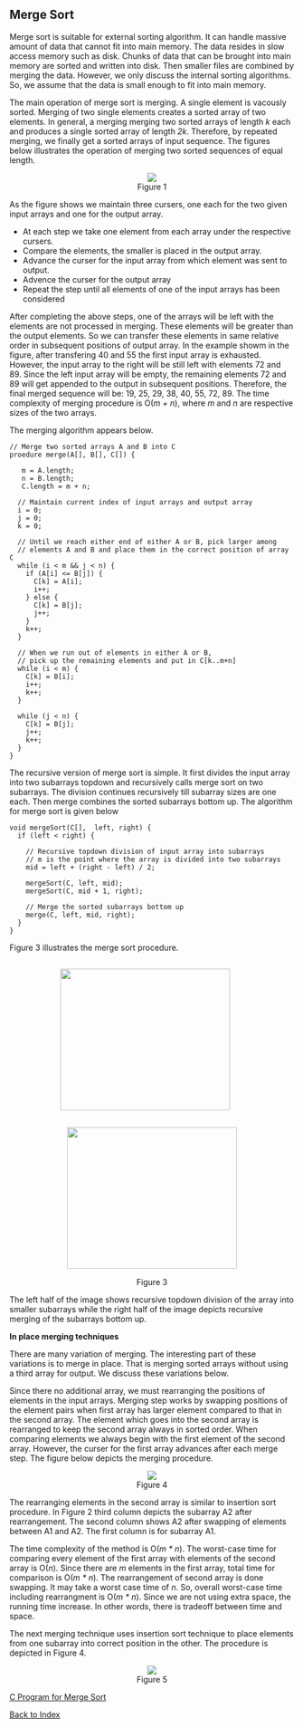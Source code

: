 ## Merge Sort

Merge sort is suitable for external sorting algorithm. It can handle massive amount of data that cannot
fit into main memory. The data resides in slow access memory such as disk. Chunks of data that can be
brought into main memory are sorted and written into disk. Then smaller files are combined by merging
the data. However, we only discuss the internal sorting algorithms. So, we assume that the data is
small enough to fit into main memory.

The main operation of merge sort is merging. A single element is vacously sorted. Merging of
two single elements  creates a sorted array of two elements. In general, a merging merging two sorted 
arrays of length <i>k</i> each and produces a single sorted array of length <i>2k</i>.  Therefore, by 
repeated merging, we finally get a sorted arrays of input sequence. The figures below
illustrates the operation of merging two sorted sequences of equal length.
<p style="text-align:center">
  <img src="../images/mergeTwoArrays.png"><br>
  Figure 1
</p>
As the figure shows we maintain three cursers, one each for the two given input arrays and one for 
the output array. 

- At each step we take one element from each array under the respective cursers.
- Compare the elements, the smaller is placed in the output array.
- Advance the curser for the input array from which element was sent to output.
- Advence the curser for the output array
- Repeat the step until all elements of one of the input arrays has been considered

After completing the above steps, one of the arrays will be left with the elements are not processed
in merging. These elements will be greater than the output elements. So we can transfer these
elements in same relative order in subsequent positions of output array. In the example showm in
the figure, after transfering 40 and 55 the first input array is exhausted. However, the input
array to the right will be still left with elements 72 and 89. Since the left input array will be
empty, the remaining elements 72 and 89 will get appended to the output in subsequent positions.
Therefore, the final merged sequence will be: 19, 25, 29, 38, 40, 55, 72, 89. The time complexity
of merging procedure is O(<i>m + n</i>), where <i>m</i> and <i>n</i> are respective sizes of the
two arrays. 

The merging algorithm appears below.

```
// Merge two sorted arrays A and B into C 
proedure merge(A[], B[], C[]) {
  
   m = A.length;
   n = B.length;
   C.length = m + n;

  // Maintain current index of input arrays and output array
  i = 0;
  j = 0;
  k = 0;

  // Until we reach either end of either A or B, pick larger among
  // elements A and B and place them in the correct position of array C
  while (i < m && j < n) {
    if (A[i] <= B[j]) {
      C[k] = A[i];
      i++;
    } else {
      C[k] = B[j];
      j++;
    }
    k++;
  }

  // When we run out of elements in either A or B,
  // pick up the remaining elements and put in C[k..m+n]
  while (i < m) {
    C[k] = B[i];
    i++;
    k++;
  }

  while (j < n) {
    C[k] = B[j];
    j++;
    k++;
  }
}

```

The recursive version of merge sort is simple. It first divides the input 
array into two subarrays topdown and recursively calls merge sort on two
subarrays. The division continues recursively till subarray sizes are one 
each. Then merge combines the sorted subarrays bottom up. The algorithm
for merge sort is given below

```
void mergeSort(C[],  left, right) {
  if (left < right) {
    
    // Recursive topdown division of input array into subarrays
    // m is the point where the array is divided into two subarrays
    mid = left + (right - left) / 2;

    mergeSort(C, left, mid);
    mergeSort(C, mid + 1, right);

    // Merge the sorted subarrays bottom up
    merge(C, left, mid, right);
  }
}

```
Figure 3 illustrates the merge sort procedure. 
<p style="text-align:center">
  <img src="../images/mergeTopdownDivision.png" width=300 height=250 style="border:15px;margin:15px">         &nbsp;&nbsp;&nbsp;&nbsp;&nbsp; <img src="../images/mergeCombineBottomUp.png" width=300 height=250 style="border:15px;margin:15px">
  <br>
  Figure 3
</p>
The left half of the image shows recursive topdown division of the array into smaller subarrays while
the right half of the image depicts recursive merging of the subarrays bottom up. 

<strong>In place merging techniques</strong>

There are many variation of merging. The interesting part of these variations is to merge in place.
That is merging sorted arrays without using a third array for output. We discuss these variations
below.

Since there no additional array, we must rearranging the positions of elements in the input arrays.
Merging step works by swapping positions of the element pairs when first array has larger element
compared to that in the second array. The element which goes into the second array is rearranged to
keep the second array always in sorted order. When comparing elements we always begin with the 
first element of the second array. However, the curser for the first array advances after each merge
step. The figure below depicts the merging procedure.  
<p style="text-align:center">
  <img src="../images/mergingWOthirdArray.png"><br>
  Figure 4
</p>  
The rearranging elements in the second array is similar to insertion sort procedure. In Figure 2
third column depicts the subarray A2 after rearrangement. The second column shows A2 after 
swapping of elements between A1 and A2. The first column is for subarray A1.

The time complexity of the method is O(<i>m * n</i>). The worst-case time for comparing
every element of the first array with elements of the second array is O(<i>n</i>). 
Since there are <i>m</i> elements in the first array, total time for comparison is
O(<i>m * n</i>). The rearrangement of second array is done swapping. It may take a
worst case time of <i>n</i>. So, overall worst-case time including rearrangment
is O(<i>m * n</i>). Since we are not using extra space, the running time increase.
In other words, there is tradeoff between time and space.

The next merging technique uses insertion sort technique to place elements from 
one subarray into correct position in the other. The procedure is depicted in 
Figure 4.
<p style="text-align:center">
  <img src="../images/mergingFromEnd.png"><br>
  Figure 5
</p>

[C Program for Merge Sort](../CODES/mergeSort/index.md)

[Back to Index](../index.md)
